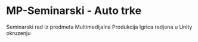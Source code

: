 # MP-Seminarski - Auto trke
 Seminarski rad iz predmeta Multimedijalna Produkcija 
 Igrica radjena u Unity okruzenju
